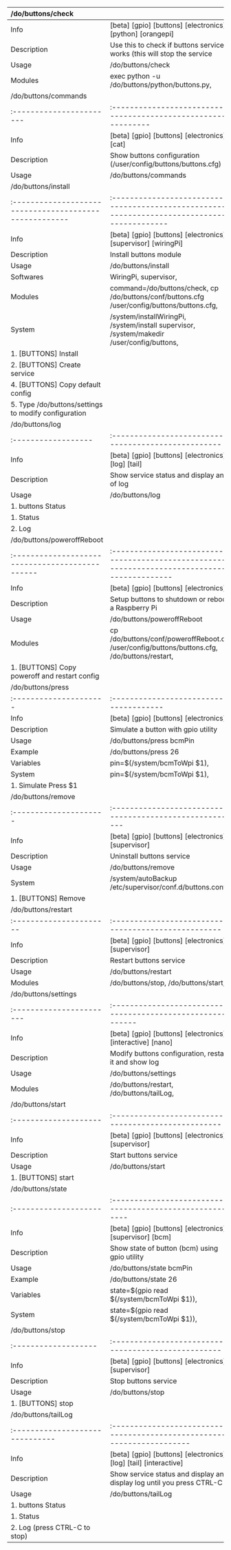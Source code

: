 | /do/buttons/check   |                                                                        |
|:--------------------|:-----------------------------------------------------------------------|
| Info                | [beta] [gpio] [buttons] [electronics] [python] [orangepi]              |
| Description         | Use this to check if buttons service works (this will stop the service |
| Usage               | /do/buttons/check                                                      |
| Modules             | exec python -u /do/buttons/python/buttons.py,                          |
| /do/buttons/commands   |                                                               |
|:-----------------------|:--------------------------------------------------------------|
| Info                   | [beta] [gpio] [buttons] [electronics] [cat]                   |
| Description            | Show buttons configuration (/user/config/buttons/buttons.cfg) |
| Usage                  | /do/buttons/commands                                          |
| /do/buttons/install                                  |                                                                                              |
|:-----------------------------------------------------|:---------------------------------------------------------------------------------------------|
| Info                                                 | [beta] [gpio] [buttons] [electronics] [supervisor] [wiringPi]                                |
| Description                                          | Install buttons module                                                                       |
| Usage                                                | /do/buttons/install                                                                          |
| Softwares                                            | WiringPi, supervisor,                                                                        |
| Modules                                              | command=/do/buttons/check, cp /do/buttons/conf/buttons.cfg /user/config/buttons/buttons.cfg, |
| System                                               | /system/installWiringPi, /system/install supervisor, /system/makedir /user/config/buttons,   |
| 1. [BUTTONS] Install                                 |                                                                                              |
| 2. [BUTTONS] Create service                          |                                                                                              |
| 4. [BUTTONS] Copy default config                     |                                                                                              |
| 5. Type /do/buttons/settings to modify configuration |                                                                                              |
| /do/buttons/log   |                                                    |
|:------------------|:---------------------------------------------------|
| Info              | [beta] [gpio] [buttons] [electronics] [log] [tail] |
| Description       | Show service status and display and of log         |
| Usage             | /do/buttons/log                                    |
| 1. buttons Status |                                                    |
| 1. Status         |                                                    |
| 2. Log            |                                                    |
| /do/buttons/poweroffReboot                    |                                                                                               |
|:----------------------------------------------|:----------------------------------------------------------------------------------------------|
| Info                                          | [beta] [gpio] [buttons] [electronics]                                                         |
| Description                                   | Setup buttons to shutdown or reboot a Raspberry Pi                                            |
| Usage                                         | /do/buttons/poweroffReboot                                                                    |
| Modules                                       | cp /do/buttons/conf/poweroffReboot.cfg /user/config/buttons/buttons.cfg, /do/buttons/restart, |
| 1. [BUTTONS] Copy poweroff and restart config |                                                                                               |
| /do/buttons/press    |                                       |
|:---------------------|:--------------------------------------|
| Info                 | [beta] [gpio] [buttons] [electronics] |
| Description          | Simulate a button with gpio utility   |
| Usage                | /do/buttons/press bcmPin              |
| Example              | /do/buttons/press 26                  |
| Variables            | pin=$(/system/bcmToWpi $1),           |
| System               | pin=$(/system/bcmToWpi $1),           |
| 1. Simulate Press $1 |                                       |
| /do/buttons/remove   |                                                         |
|:---------------------|:--------------------------------------------------------|
| Info                 | [beta] [gpio] [buttons] [electronics] [supervisor]      |
| Description          | Uninstall buttons service                               |
| Usage                | /do/buttons/remove                                      |
| System               | /system/autoBackup /etc/supervisor/conf.d/buttons.conf, |
| 1. [BUTTONS] Remove  |                                                         |
| /do/buttons/restart   |                                                    |
|:----------------------|:---------------------------------------------------|
| Info                  | [beta] [gpio] [buttons] [electronics] [supervisor] |
| Description           | Restart buttons service                            |
| Usage                 | /do/buttons/restart                                |
| Modules               | /do/buttons/stop, /do/buttons/start,               |
| /do/buttons/settings   |                                                            |
|:-----------------------|:-----------------------------------------------------------|
| Info                   | [beta] [gpio] [buttons] [electronics] [interactive] [nano] |
| Description            | Modify buttons configuration, restart it and show log      |
| Usage                  | /do/buttons/settings                                       |
| Modules                | /do/buttons/restart, /do/buttons/tailLog,                  |
| /do/buttons/start   |                                                    |
|:--------------------|:---------------------------------------------------|
| Info                | [beta] [gpio] [buttons] [electronics] [supervisor] |
| Description         | Start buttons service                              |
| Usage               | /do/buttons/start                                  |
| 1. [BUTTONS] start  |                                                    |
| /do/buttons/state   |                                                          |
|:--------------------|:---------------------------------------------------------|
| Info                | [beta] [gpio] [buttons] [electronics] [supervisor] [bcm] |
| Description         | Show state of button (bcm) using gpio utility            |
| Usage               | /do/buttons/state bcmPin                                 |
| Example             | /do/buttons/state 26                                     |
| Variables           | state=$(gpio read $(/system/bcmToWpi $1)),               |
| System              | state=$(gpio read $(/system/bcmToWpi $1)),               |
| /do/buttons/stop   |                                                    |
|:-------------------|:---------------------------------------------------|
| Info               | [beta] [gpio] [buttons] [electronics] [supervisor] |
| Description        | Stop buttons service                               |
| Usage              | /do/buttons/stop                                   |
| 1. [BUTTONS] stop  |                                                    |
| /do/buttons/tailLog           |                                                                        |
|:------------------------------|:-----------------------------------------------------------------------|
| Info                          | [beta] [gpio] [buttons] [electronics] [log] [tail] [interactive]       |
| Description                   | Show service status and display and display log until you press CTRL-C |
| Usage                         | /do/buttons/tailLog                                                    |
| 1. buttons Status             |                                                                        |
| 1. Status                     |                                                                        |
| 2. Log (press CTRL-C to stop) |                                                                        |
